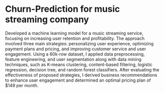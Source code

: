 # Churn-Prediction for music streaming company

Developed a machine learning model for a music streaming service, focusing on increasing user retention and profitability. The approach involved three main strategies: personalizing user experience, optimizing payment plans and pricing, and improving customer service and user engagement. Using a 60k-row dataset, I applied data preprocessing, feature engineering, and user segmentation along with data mining techniques, such as K-means clustering, content-based filtering, logistic regression, decision tree, and random forest classifiers. After evaluating the effectiveness of proposed strategies, I derived business recommendations to enhance user engagement and determined an optimal pricing plan of $149 per month.
